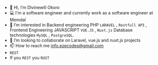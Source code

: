 - 👋 Hi, I’m Divinewill Okoro
- 💻 I'm a software engineer and currently work as a software engineer at Memdal
- 👀 I’m interested in Backend engineering PHP `LARAVEL` , `Restfull API` , Frontend Engineering JAVASCRIPT `VUE.JS` , `Nuxt.js` Database technologies `MySQL` , `PostgreSQL`.
- 💞️ I’m looking to collaborate on Laravel, vue.js and nuxt.js projects
- 📫 How to reach me info.ezecodes@gmail.com
- `REST`
- If you `REST` you `RUST`

<!---
codewithdiv/codewithdiv is a ✨ special ✨ repository because its `README.md` (this file) appears on your GitHub profile.
You can click the Preview link to take a look at your changes.
--->

